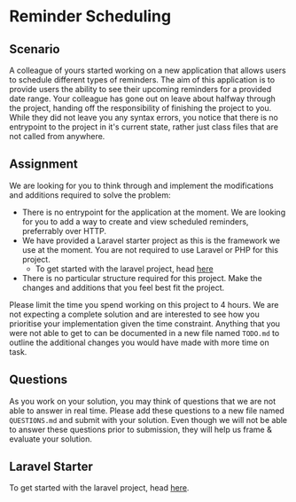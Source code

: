 # Reminder Scheduling

## Scenario

A colleague of yours started working on a new application that allows users to schedule different types of reminders. The aim of this application is to provide users the ability to see their upcoming reminders for a provided date range. Your colleague has gone out on leave about halfway through the project, handing off the responsibility of finishing the project to you. While they did not leave you any syntax errors, you notice that there is no entrypoint to the project in it's current state, rather just class files that are not called from anywhere.

## Assignment

We are looking for you to think through and implement the modifications and additions required to solve the problem:

- There is no entrypoint for the application at the moment. We are looking for you to add a way to create and view scheduled reminders, preferrably over HTTP.
- We have provided a Laravel starter project as this is the framework we use at the moment. You are not required to use Laravel or PHP for this project.
  - To get started with the laravel project, head [here](LARAVEL-STARTER.md)
- There is no particular structure required for this project. Make the changes and additions that you feel best fit the project.

Please limit the time you spend working on this project to 4 hours. We are not expecting a complete solution and are interested to see how you prioritise your implementation given the time constraint. Anything that you were not able to get to can be documented in a new file named `TODO.md` to outline the additional changes you would have made with more time on task.

## Questions

As you work on your solution, you may think of questions that we are not able to answer in real time. Please add these questions to a new file named `QUESTIONS.md` and submit with your solution. Even though we will not be able to answer these questions prior to submission, they will help us frame & evaluate your solution.

## Laravel Starter

To get started with the laravel project, head [here](LARAVEL-STARTER.md).
